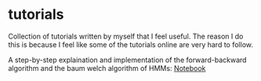# tutorials
Collection of tutorials written by myself that I feel useful. The reason I do this is because I feel like some of the tutorials online are very hard to follow.

A step-by-step explaination and implementation of the forward-backward algorithm and the baum welch algorithm of HMMs: [Notebook](https://github.com/tianjianl/tutorials/blob/main/HMM_Tutorial.ipynb)
